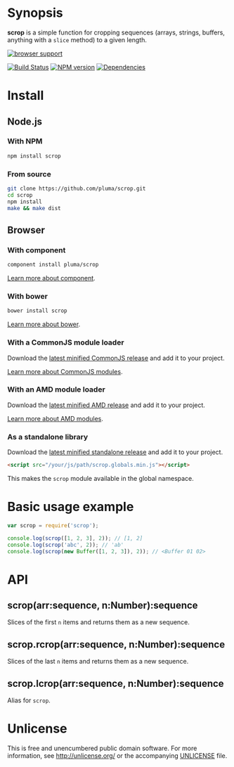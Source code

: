 # Synopsis

**scrop** is a simple function for cropping sequences (arrays, strings, buffers, anything with a `slice` method) to a given length.

[![browser support](https://ci.testling.com/pluma/scrop.png)](https://ci.testling.com/pluma/scrop)

[![Build Status](https://travis-ci.org/pluma/scrop.png?branch=master)](https://travis-ci.org/pluma/scrop) [![NPM version](https://badge.fury.io/js/scrop.png)](http://badge.fury.io/js/scrop) [![Dependencies](https://david-dm.org/pluma/scrop.png)](https://david-dm.org/pluma/scrop)

# Install

## Node.js

### With NPM

```sh
npm install scrop
```

### From source

```sh
git clone https://github.com/pluma/scrop.git
cd scrop
npm install
make && make dist
```

## Browser

### With component

```sh
component install pluma/scrop
```

[Learn more about component](https://github.com/component/component).

### With bower

```sh
bower install scrop
```

[Learn more about bower](https://github.com/twitter/bower).

### With a CommonJS module loader

Download the [latest minified CommonJS release](https://raw.github.com/pluma/scrop/master/dist/scrop.min.js) and add it to your project.

[Learn more about CommonJS modules](http://wiki.commonjs.org/wiki/Modules/1.1).

### With an AMD module loader

Download the [latest minified AMD release](https://raw.github.com/pluma/scrop/master/dist/scrop.amd.min.js) and add it to your project.

[Learn more about AMD modules](http://requirejs.org/docs/whyamd.html).

### As a standalone library

Download the [latest minified standalone release](https://raw.github.com/pluma/scrop/master/dist/scrop.globals.min.js) and add it to your project.

```html
<script src="/your/js/path/scrop.globals.min.js"></script>
```

This makes the `scrop` module available in the global namespace.

# Basic usage example

```javascript
var scrop = require('scrop');

console.log(scrop([1, 2, 3], 2)); // [1, 2]
console.log(scrop('abc', 2)); // 'ab'
console.log(scrop(new Buffer([1, 2, 3]), 2)); // <Buffer 01 02>
```

# API

## scrop(arr:sequence, n:Number):sequence

Slices of the first `n` items and returns them as a new sequence.

## scrop.rcrop(arr:sequence, n:Number):sequence

Slices of the last `n` items and returns them as a new sequence.

## scrop.lcrop(arr:sequence, n:Number):sequence

Alias for `scrop`.

# Unlicense

This is free and unencumbered public domain software. For more information, see http://unlicense.org/ or the accompanying [UNLICENSE](https://github.com/pluma/scrop/blob/master/UNLICENSE) file.